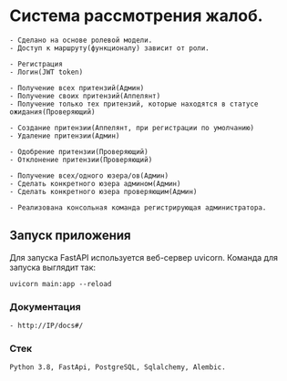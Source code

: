 # Система рассмотрения жалоб.

```
- Сделано на основе ролевой модели.
- Доступ к маршруту(функционалу) зависит от роли.

- Регистрация
- Логин(JWT token)

- Получение всех притензий(Админ)
- Получение своих притензий(Аппелянт)
- Получение только тех притензий, которые находятся в статусе ожидания(Проверяющий)

- Создание притензии(Аппелянт, при регистрации по умолчанию)
- Удаление притензии(Админ)

- Одобрение притензии(Проверяющий)
- Отклонение притензии(Проверяющий)

- Получение всех/одного юзера/ов(Админ)
- Сделать конкретного юзера админом(Админ)
- Сделать конкретного юзера проверяющим(Админ)

- Реализована консольная команда регистрирующая администратора.
```

## Запуск приложения
Для запуска FastAPI используется веб-сервер uvicorn. Команда для запуска выглядит так:  
```
uvicorn main:app --reload
```

### Документация
```
- http://IP/docs#/
```

### Стек
```
Python 3.8, FastApi, PostgreSQL, Sqlalchemy, Alembic.
```
